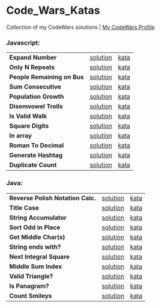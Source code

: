 # Code_Wars_Katas

Collection of my CodeWars solutions | [My CodeWars Profile](https://www.codewars.com/users/sPesce)

### Javascript:
<table>

  <tr>
    <td><strong>Expand Number</strong></td>
    <td>
      <a href="https://github.com/sPesce/Code_Wars_Katas/tree/master/Javascript/expandedNumberForm.js">
        solution
      </a>
    </td>
    <td>
      <a href="https://www.codewars.com/kata/5842df8ccbd22792a4000245/train/javascript">
        kata
      </a>
    </td>
  </tr>

  <tr>
    <td><strong>Only N Repeats</strong></td>
    <td>
      <a href="https://github.com/sPesce/Code_Wars_Katas/tree/master/Javascript/onlyNRepeats.js">
        solution
      </a>
    </td>
    <td>
      <a href="https://www.codewars.com/kata/554ca54ffa7d91b236000023/train/javascript">
        kata
      </a>
    </td>
  </tr>
  
  <tr>
    <td><strong>People Remaining on Bus</strong></td>
    <td>
      <a href="https://github.com/sPesce/Code_Wars_Katas/tree/master/Javascript/peopleOnBus.js">
        solution
      </a>
    </td>
    <td>
      <a href="https://www.codewars.com/kata/5648b12ce68d9daa6b000099/train/javascript">
        kata
      </a>
    </td>
  </tr>

  <tr>
    <td><strong>Sum Consecutive</strong></td>
    <td>
      <a href="https://github.com/sPesce/Code_Wars_Katas/tree/master/Javascript/Beginner%20Series%20%233%20Sum%20of%20Numbers/solution.js">
        solution
      </a>
    </td>
    <td>
      <a href="https://www.codewars.com/kata/55f2b110f61eb01779000053/train/javascript">
        kata
      </a>
    </td>
  </tr>

  <tr>
    <td><strong>Population Growth</strong></td>
    <td>
      <a href="https://github.com/sPesce/Code_Wars_Katas/tree/master/Javascript/%20Growth%20of%20a%20Population/solution.js">
        solution
      </a>
    </td>
    <td>
      <a href="https://www.codewars.com/kata/563b662a59afc2b5120000c6/train/javascript">
        kata
      </a>
    </td>
  </tr>

  <tr>
    <td><strong>Disemvowel Trolls</strong></td>
    <td>
      <a href="https://github.com/sPesce/Code_Wars_Katas/tree/master/Javascript/Disemvowel%20Trolls/solution.js">
        solution
      </a>
    </td>
    <td>
      <a href="https://www.codewars.com/kata/52fba66badcd10859f00097e/train/javascript">
        kata
      </a>
    </td>
  </tr>

  <tr>
    <td><strong>Is Valid Walk</strong></td>
    <td>
      <a href="https://github.com/sPesce/Code_Wars_Katas/tree/master/Javascript/Is%20Valid%20Walk/solution.js">
        solution
      </a>
    </td>
    <td>
      <a href="https://www.codewars.com/kata/54da539698b8a2ad76000228/train/javascript">
        kata
      </a>
    </td>
  </tr>

<tr>
  <td><strong>Square Digits</strong></td>
  <td>
    <a href="https://github.com/sPesce/Code_Wars_Katas/blob/master/Javascript/squareDigits.js">
      solution
    </a>
  </td>
  <td>
    <a href="https://www.codewars.com/kata/546e2562b03326a88e000020/train/javascript">
      kata
    </a>
  </td>
</tr>

<tr>
  <td><strong>In array</strong></td>
  <td>
    <a href="https://github.com/sPesce/Code_Wars_Katas/blob/master/Javascript/sortSubstrings.js">
      solution
    </a>
  </td>
  <td>
    <a href="https://www.codewars.com/kata/550554fd08b86f84fe000a58/solutions/javascript">
      kata
    </a>
  </td>
</tr>

<tr>
  <td><strong>Roman To Decimal</strong></td>
  <td>
    <a href="https://github.com/sPesce/Code_Wars_Katas/blob/master/Javascript/romanToDec.js">
      solution
    </a>
  </td>
  <td>
    <a href="https://www.codewars.com/kata/51b6249c4612257ac0000005/train/javascript">
      kata
    </a>
  </td>
</tr>

<tr>
  <td><strong>Generate Hashtag</strong></td>
  <td>
    <a href="https://github.com/sPesce/Code_Wars_Katas/blob/master/Javascript/hashtagger.js">
      solution
    </a>
  </td>
  <td>
    <a href="https://www.codewars.com/kata/52449b062fb80683ec000024/train/javascript">
      kata
    </a>
  </td>
</tr>

<tr>
  <td><strong>Duplicate Count</strong></td>
  <td>
    <a href="https://github.com/sPesce/Code_Wars_Katas/blob/master/Javascript/duplicateCount.js">
      solution
    </a>
  </td>
  <td>
    <a href="https://www.codewars.com/kata/54bf1c2cd5b56cc47f0007a1/train/javascript">
      kata
    </a>
  </td>
</tr>

</table>

### Java:
<table>
  
  <tr>
    <td><strong>Reverse Polish Notation Calc.</strong></td>
    <td>
      <a href="https://github.com/sPesce/Code_Wars_Katas/blob/master/Java/Solutions/src/RPN.java">
        solution
      </a>
    </td>
    <td>
      <a href="https://www.codewars.com/kata/52f78966747862fc9a0009ae/train/java">
        kata
      </a>
    </td>
  </tr>

  <tr>
    <td><strong>Title Case</strong></td>
    <td>
      <a href="https://github.com/sPesce/Code_Wars_Katas/blob/master/Java/Solutions/src/JadenCase.java">
        solution
      </a>
    </td>
    <td>
      <a href="https://www.codewars.com/kata/5390bac347d09b7da40006f6/train/java">
        kata
      </a>
    </td>
  </tr>

  <tr>
    <td><strong>String Accumulator</strong></td>
    <td>
      <a href="https://github.com/sPesce/Code_Wars_Katas/tree/master/Java/Solutions/src/Accumul.java">
        solution
      </a>
    </td>
    <td>
      <a href="https://www.codewars.com/kata/5667e8f4e3f572a8f2000039/train/java">
        kata
      </a>
    </td>
  </tr>

  <tr>
    <td><strong>Sort Odd in Place</strong></td>
    <td>
      <a href="https://github.com/sPesce/Code_Wars_Katas/tree/master/Java/Solutions/src/SortOdd.java">
        solution
      </a>
    </td>
    <td>
      <a href="https://www.codewars.com/kata/578aa45ee9fd15ff4600090d">
        kata
      </a>
    </td>
  </tr>
  
  <tr>
    <td><strong>Get Middle Char(s)</strong></td>
    <td>
      <a href="https://github.com/sPesce/Code_Wars_Katas/tree/master/Java/Solutions/src/MiddleChar.java">
        solution
      </a>
    </td>
    <td>
      <a href="https://www.codewars.com/kata/56747fd5cb988479af000028/train/java">
        kata
      </a>
    </td>
  </tr>
  
  <tr>
    <td><strong>String ends with?</strong></td>
    <td>
      <a href="https://github.com/sPesce/Code_Wars_Katas/tree/master/Java/Solutions/src/StringEndsWith.java">
        solution
      </a>
    </td>
    <td>
      <a href="https://www.codewars.com/kata/51f2d1cafc9c0f745c00037d/train/java">
        kata
      </a>
    </td>
  </tr>
  
  <tr>
    <td><strong>Next Integral Square</strong></td>
    <td>
      <a href="https://github.com/sPesce/Code_Wars_Katas/tree/master/Java/Solutions/src/NextSquare.java">
        solution
      </a>
    </td>
    <td>
      <a href="https://www.codewars.com/kata/56269eb78ad2e4ced1000013/train/java">
        kata
      </a>
    </td>
  </tr>
  
  <tr>
    <td><strong>Middle Sum Index</strong></td>
    <td>
      <a href="https://github.com/sPesce/Code_Wars_Katas/blob/master/Java/Solutions/src/MiddleIndex.java">
        solution
      </a>
    </td>
    <td>
      <a href="https://www.codewars.com/kata/5679aa472b8f57fb8c000047/train/java">
        kata
      </a>
    </td>
  </tr>

<tr>
  <td><strong>Valid Triangle?</strong></td>
  <td>
    <a href="https://github.com/sPesce/Code_Wars_Katas/blob/master/Java/Solutions/src/TriangleTester.java">
      solution
    </a>
  </td>
  <td>
    <a href="https://www.codewars.com/kata/56606694ec01347ce800001b/train/java">
      kata
    </a>
  </td>
</tr>
<tr>
  <td><strong>Is Panagram?</strong></td>
  <td>
    <a href="https://github.com/sPesce/Code_Wars_Katas/blob/master/Java/Solutions/src/PangramChecker.java">
      solution
    </a>
  </td>
  <td>
    <a href="https://www.codewars.com/kata/545cedaa9943f7fe7b000048/train/java">
      kata
    </a>
  </td>
</tr>

<tr>
  <td><strong>Count Smileys</strong></td>
  <td>
    <a href="https://github.com/sPesce/Code_Wars_Katas/blob/master/Java/Solutions/src/SmileFaces.java">
      solution
    </a>
  </td>
  <td>
    <a href="https://www.codewars.com/kata/583203e6eb35d7980400002a/train/java">
      kata
    </a>
  </td>
</tr>
    
</table>
